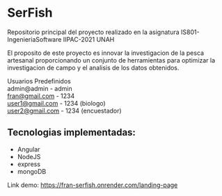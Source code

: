 # SerFish
Repositorio principal del proyecto realizado en la asignatura IS801-IngenieriaSoftware IIPAC-2021 UNAH

El proposito de este proyecto es innovar la investigacion de la pesca artesanal proporcionando un conjunto de herramientas para optimizar la investigacion de campo y el analisis de los datos obtenidos.

Usuarios Predefinidos  
admin@admin - admin  
fran@gmail.com - 1234  
user1@gmail.com - 1234 (biologo)  
user2@gmail.com - 1234 (encuestador)  


Tecnologias implementadas:
---
* Angular
* NodeJS
* express
* mongoDB

Link demo: https://fran-serfish.onrender.com/landing-page
